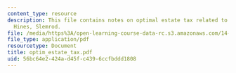 ```yaml
---
content_type: resource
description: This file contains notes on optimal estate tax related to Kaplow in Gale,
  Hines, Slemrod.
file: /media/https%3A/open-learning-course-data-rc.s3.amazonaws.com/14-472-public-economics-ii-spring-2004/56bc64e2424ad45fc4396ccfbddd1808_optim_estate_tax.pdf
file_type: application/pdf
resourcetype: Document
title: optim_estate_tax.pdf
uid: 56bc64e2-424a-d45f-c439-6ccfbddd1808
---
```

